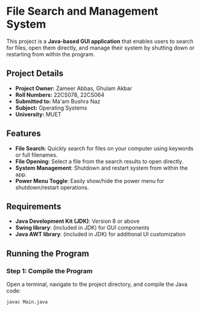 # File Search and Management System

This project is a **Java-based GUI application** that enables users to search for files, open them directly, and manage their system by shutting down or restarting from within the program.

## Project Details

- **Project Owner:** Zameer Abbas, Ghulam Akbar
- **Roll Numbers:** 22CS078, 22CS064
- **Submitted to:** Ma'am Bushra Naz
- **Subject:** Operating Systems
- **University:** MUET
  
## Features

- **File Search**: Quickly search for files on your computer using keywords or full filenames.
- **File Opening**: Select a file from the search results to open directly.
- **System Management**: Shutdown and restart system from within the app.
- **Power Menu Toggle**: Easily show/hide the power menu for shutdown/restart operations.

## Requirements

- **Java Development Kit (JDK)**: Version 8 or above
- **Swing library**: (included in JDK) for GUI components
- **Java AWT library**: (included in JDK) for additional UI customization

## Running the Program

### Step 1: Compile the Program
Open a terminal, navigate to the project directory, and compile the Java code:
```bash
javac Main.java
